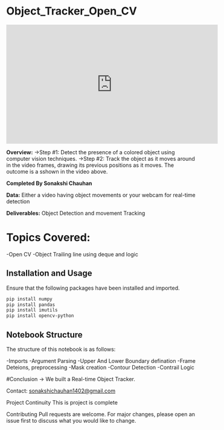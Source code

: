 # Object_Tracker_Open_CV
<iframe width="560" height="315" src=https://screenrec.com/share/8W1FCJv9qn frameborder="0" allowfullscreen></iframe>

**Overview:**
->Step #1: Detect the presence of a colored object using computer vision techniques.
->Step #2: Track the object as it moves around in the video frames, drawing its previous positions as it moves.
The outcome is a sshown in the video above.

**Completed By Sonakshi Chauhan**

**Data:** Either a video having object movements or your webcam for real-time detection

**Deliverables:** Object Detection and movement Tracking

# Topics Covered:
-Open CV
-Object Trailing line using deque and logic

## Installation and Usage

Ensure that the following packages have been installed and imported.

```bash
pip install numpy
pip install pandas
pip install imutils
pip install opencv-python
```
## Notebook Structure
The structure of this notebook is as follows:

 -Imports
 -Argument Parsing
 -Upper And Lower Boundary defination
 -Frame Deteions, preprocessing 
 -Mask creation
 -Contour Detection
 -Contrail Logic
 
#Conclusion -> We built a Real-time  Object Tracker. 

Contact: sonakshichauhan1402@gmail.com

Project Continuity
This is project is complete

Contributing
Pull requests are welcome. For major changes, please open an issue first to discuss what you would like to change.

